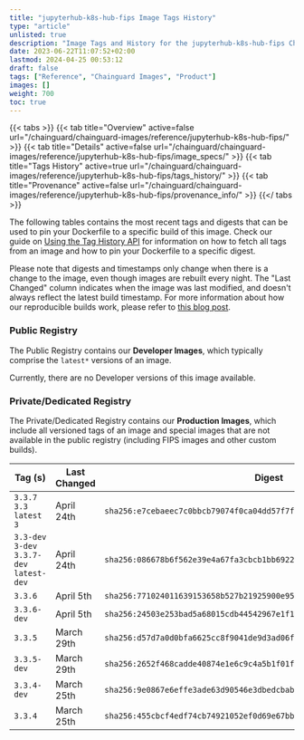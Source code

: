 ```yaml
---
title: "jupyterhub-k8s-hub-fips Image Tags History"
type: "article"
unlisted: true
description: "Image Tags and History for the jupyterhub-k8s-hub-fips Chainguard Image"
date: 2023-06-22T11:07:52+02:00
lastmod: 2024-04-25 00:53:12
draft: false
tags: ["Reference", "Chainguard Images", "Product"]
images: []
weight: 700
toc: true
---
```


{{< tabs >}}
{{< tab title="Overview" active=false url="/chainguard/chainguard-images/reference/jupyterhub-k8s-hub-fips/" >}}
{{< tab title="Details" active=false url="/chainguard/chainguard-images/reference/jupyterhub-k8s-hub-fips/image_specs/" >}}
{{< tab title="Tags History" active=true url="/chainguard/chainguard-images/reference/jupyterhub-k8s-hub-fips/tags_history/" >}}
{{< tab title="Provenance" active=false url="/chainguard/chainguard-images/reference/jupyterhub-k8s-hub-fips/provenance_info/" >}}
{{</ tabs >}}

The following tables contains the most recent tags and digests that can be used to pin your Dockerfile to a specific build of this image. Check our guide on [Using the Tag History API](/chainguard/chainguard-images/using-the-tag-history-api/) for information on how to fetch all tags from an image and how to pin your Dockerfile to a specific digest.

Please note that digests and timestamps only change when there is a change to the image, even though images are rebuilt every night. The "Last Changed" column indicates when the image was last modified, and doesn't always reflect the latest build timestamp. For more information about how our reproducible builds work, please refer to [this blog post](https://www.chainguard.dev/unchained/reproducing-chainguards-reproducible-image-builds).

### Public Registry
The Public Registry contains our **Developer Images**, which typically comprise the `latest*` versions of an image.

Currently, there are no Developer versions of this image available.

### Private/Dedicated Registry
The Private/Dedicated Registry contains our **Production Images**, which include all versioned tags of an image and special images that are not available in the public registry (including FIPS images and other custom builds).

| Tag (s)                                     | Last Changed | Digest                                                                    |
|---------------------------------------------|--------------|---------------------------------------------------------------------------|
|  `3.3.7` `3.3` `latest` `3`                 | April 24th   | `sha256:e7cebaeec7c0bbcb79074f0ca04dd57f7fdaae065b27d607ec5a6a7ec64b5867` |
|  `3.3-dev` `3-dev` `3.3.7-dev` `latest-dev` | April 24th   | `sha256:086678b6f562e39e4a67fa3cbcb1bb692202935bf155ef87c2139fbf45c7541e` |
|  `3.3.6`                                    | April 5th    | `sha256:771024011639153658b527b21925900e95930454e23475b427ce1a14ef0bb681` |
|  `3.3.6-dev`                                | April 5th    | `sha256:24503e253bad5a68015cdb44542967e1f152c994b873e94f7fe455f2f95afd59` |
|  `3.3.5`                                    | March 29th   | `sha256:d57d7a0d0bfa6625cc8f9041de9d3ad06f2264b97e8291c555746c7473181ee2` |
|  `3.3.5-dev`                                | March 29th   | `sha256:2652f468cadde40874e1e6c9c4a5b1f01f2ec913b1a503e55081d8b214d9a43d` |
|  `3.3.4-dev`                                | March 25th   | `sha256:9e0867e6effe3ade63d90546e3dbedcbabe3beba145919570a685dc1371d9ab4` |
|  `3.3.4`                                    | March 25th   | `sha256:455cbcf4edf74cb74921052ef0d69e67bb80e8c8c7dd7ff3e9d86cec7829d4f4` |

